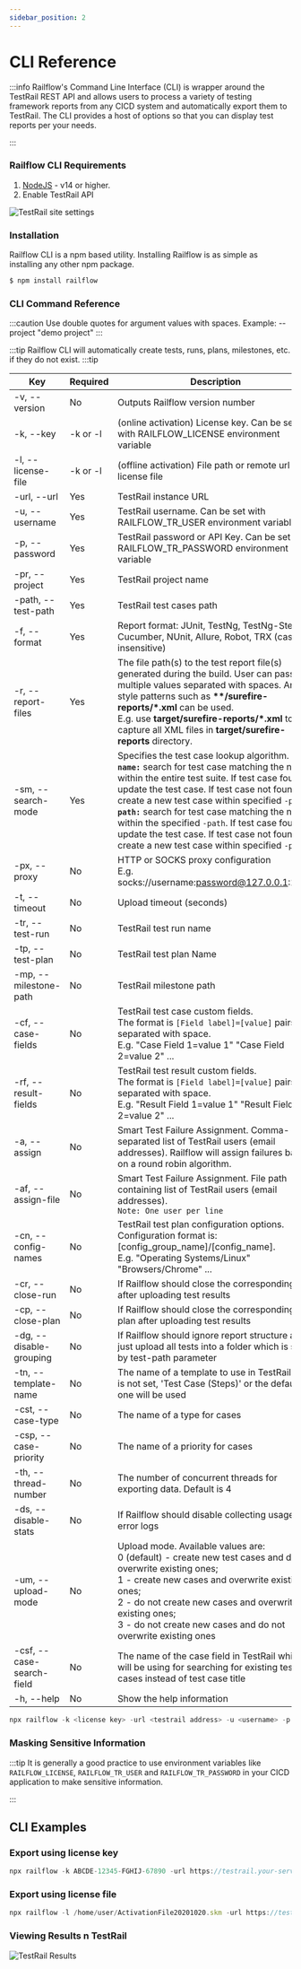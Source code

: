 ```yaml
---
sidebar_position: 2
---
```


# CLI Reference
:::info
Railflow's Command Line Interface (CLI) is wrapper around the TestRail REST API and allows users to process a variety of testing framework reports from any CICD system and automatically export them to TestRail. The CLI provides a host of options so that you can display test reports per your needs.

:::

### Railflow CLI Requirements
1. [NodeJS](https://nodejs.org) - v14 or higher.
2. Enable TestRail API 

![TestRail site settings](/img/arch/site-settings-api.png)


### Installation
Railflow CLI is a npm based utility. Installing Railflow is as simple as installing any other npm package. 

```jsx title="Installing Railflow CLI"
$ npm install railflow
```


### CLI Command Reference
:::caution
Use double quotes for argument values with spaces. Example: --project "demo project"
:::

:::tip
Railflow CLI will automatically create tests, runs, plans, milestones, etc. if they do not exist. 
:::tip


| Key                           | Required                 | Description                                                                                                                                                 | Example                                                               |
| ----------------------------- | ------------------------ | ----------------------------------------------------------------------------------------------------------------------------------------------------------- | --------------------------------------------------------------------- |
| -v, --version                 | No                       | Outputs Railflow version number                                                                                                                             | -v                                                                    |
| -k, --key                     | -k or -l                 | (online activation) License key. Can be set with RAILFLOW_LICENSE environment variable                                                                      | -k XXXXX-XXXXX-XXXXX-XXXXX                                            |
| -l, --license-file            | -k or -l                 | (offline activation) File path or remote url license file                                                                                                   | -l /files/ActivationFile.skm                                          |
| -url, --url                   | Yes                      | TestRail instance URL                                                                                                                                       | -url https://example.testrail.io                                      |
| -u, --username                | Yes                      | TestRail username. Can be set with RAILFLOW_TR_USER environment variable                                                                                    | -u test-username                                                      |
| -p, --password                | Yes                      | TestRail password or API Key. Can be set with RAILFLOW_TR_PASSWORD environment variable                                                                     | -p XtpHXiPLEODyhF                                                     |
| -pr, --project                | Yes                      | TestRail project name                                                                                                                                       | -pr "example project"                                                 |
| -path, --test-path            | Yes                      | TestRail test cases path                                                                                                                                    | -path "Section1/subsection2/ShoppingCart                              |
| -f, --format                  | Yes                      | Report format: JUnit, TestNg, TestNg-Steps, Cucumber, NUnit, Allure, Robot, TRX (case insensitive)                                                          | -f junit                                                              |
| -r, --report-files            | Yes                      | The file path(s) to the test report file(s) generated during the build. User can pass multiple values separated with spaces. Ant-style patterns such as **\*\*/surefire-reports/\*.xml** can be used.<br/>E.g. use **target/surefire-reports/\*.xml** to capture all XML files in **target/surefire-reports** directory. | -r target/surefire-reports/\*.xml target/failsafe-reports/\*.xml  |
| -sm, --search-mode            | Yes                      | Specifies the test case lookup algorithm. <br/> **`name:`** search for test case matching the name within the entire test suite. If test case found, update the test case. If test case not found, create a new test case within specified `-path` <br/> **`path:`** search for test case matching the name within the specified `-path`. If test case found, update the test case. If test case not found, create a new test case within specified `-path` | -sm path  |
| -px, --proxy                  | No                       | HTTP or SOCKS proxy configuration <br/> E.g. socks://username:password@127.0.0.1:1080                                                                       | -px socks://username:password@127.0.0.1:1080                          |
| -t, --timeout                 | No                       | Upload timeout (seconds)                                                                                                                                    | -t 10                                                                 |
| -tr, --test-run               | No                       | TestRail test run name                                                                                                                                      | -tr "Chrome Regression Run"                                           |
| -tp, --test-plan              | No                       | TestRail test plan Name                                                                                                                                     | -tp "Shopping Cart Test Plan"                                         |
| -mp, --milestone-path         | No                       | TestRail milestone path                                                                                                                                     | -mp Milestone1/Milestone2                                             |
| -cf, --case-fields            | No                       | TestRail test case custom fields. <br/> The format is ``[Field label]=[value]`` pairs, separated with space. <br/> E.g. "Case Field 1=value 1" "Case Field 2=value 2" ...            | -cf "Case Field 1=value 1" "Case Field 2=value 2"       |
| -rf, --result-fields          | No                       | TestRail test result custom fields. <br/> The format is ``[Field label]=[value]`` pairs, separated with space. <br/> E.g. "Result Field 1=value 1" "Result Field 2=value 2" ...     | -rf "Result Field 1=value 1" "Result Field 2=value 2"   |
| -a, --assign                  | No                       | Smart Test Failure Assignment. Comma-separated list of TestRail users (email addresses). Railflow will assign failures based on a round robin algorithm.    | -a user1@email.com,user2@email.com                                    |
| -af, --assign-file            | No                       | Smart Test Failure Assignment. File path containing list of TestRail users (email addresses). <br/>``Note: One user per line``                              | -af /assignees.txt                                                    |
| -cn, --config-names           | No                       | TestRail test plan configuration options. <br/>Configuration format is: [config_group_name]/[config_name]. <br/> E.g. "Operating Systems/Linux" "Browsers/Chrome" ...                       | -cn "Operating Systems/Linux" "Browsers/Chrome"         |
| -cr, --close-run              | No                       | If Railflow should close the corresponding run after uploading test results                                                                                 | -cr                                                                   |
| -cp, --close-plan             | No                       | If Railflow should close the corresponding plan after uploading test results                                                                                | -cp                                                                   |
| -dg, --disable-grouping       | No                       | If Railflow should ignore report structure and just upload all tests into a folder which is set by test-path parameter                                      | -dg                                                                   |
| -tn, --template-name          | No                       | The name of a template to use in TestRail. If it is not set, 'Test Case (Steps)' or the default one will be used                                            | -tn "Test Case (Steps)"                                               |
| -cst, --case-type             | No                       | The name of a type for cases                                                                                                                                | -cst other                                                            |
| -csp, --case-priority         | No                       | The name of a priority for cases                                                                                                                            | -csp medium                                                           |
| -th, --thread-number          | No                       | The number of concurrent threads for exporting data. Default is 4                                                                                           | -th 8                                                                 |
| -ds, --disable-stats          | No                       | If Railflow should disable collecting usage and error logs                                                                                                  | -ds                                                                   |
| -um, --upload-mode            | No                       | Upload mode. Available values are: <br/> 0 (default) - create new test cases and do not overwrite existing ones; <br/> 1 - create new cases and overwrite existing ones; <br/> 2 - do not create new cases and overwrite existing ones; <br/> 3 - do not create new cases and do not overwrite existing ones    | -um 1  |
| -csf, --case-search-field     | No                       | The name of the case field in TestRail which will be using for searching for existing test cases instead of test case title                                 | -csf "Custom field"                                                   |
| -h, --help                    | No                       | Show the help information                                                                                                                                   | -h                                                                    |



```jsx title="Railflow CLI Example"
npx railflow -k <license key> -url <testrail address> -u <username> -p <password> -pr <project name> -path <suite name>/<section name>/<subsection name> -f junit -r <report files pattern> -sm <search mode> -tp [test plan name] -mp [milestone path]
```


### Masking Sensitive Information   
:::tip
It is generally a good practice to use environment variables like `RAILFLOW_LICENSE`, `RAILFLOW_TR_USER` and `RAILFLOW_TR_PASSWORD` in your CICD application to make sensitive information.

::: 



## CLI Examples
### Export using license key
```jsx title="Railflow CLI Example"
npx railflow -k ABCDE-12345-FGHIJ-67890 -url https://testrail.your-server.com/ -u testrail-username -p testrail-password -pr "Railflow Demo" -path Master/section1/section2 -f junit -r target/surefire-reports/*.xml -sm path -tr TestRunDemo -tp TestPlanDemo -mp Milestone1/Milestone2 -cn Browsers/Firefox -af assignees.txt
```

### Export using license file
```jsx title="Railflow CLI Example"
npx railflow -l /home/user/ActivationFile20201020.skm -url https://testrail.your-server.com/ -u testrail-username -p testrail-password -pr "Railflow Demo" -path Master/section1/section2 -f junit -r target/surefire-reports/*.xml -sm path -tr TestRunDemo -tp TestPlanDemo -mp Milestone1/Milestone2 -cn Browsers/Firefox -af assignees.txt
```


### Viewing Results n TestRail

![TestRail Results](/img/cicd/testrail/02/testrail-results.png)

